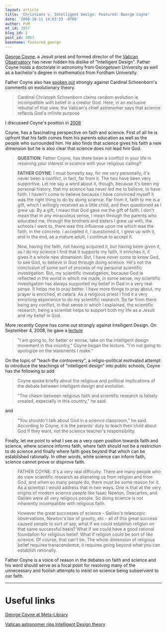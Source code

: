 ```yaml
---
layout: article
title: 'Christians v. Intelligent Design: Featured: George Coyne'
date: '2008-10-11 14:03:33 -0700'
author: PvM
mt_id: 3957
blog_id: 2
post_id: 3957
basename: featured_george
---
```

[George Coyne](http://en.wikipedia.org/wiki/George_Coyne), a Jesuit priest and formed director of the [Vatican Observatory](http://en.wikipedia.org/wiki/Vatican_Observatory) has never hidden his dislike of "Intelligent Design". Father Coyne holds a doctorate in astronomy from Georgetown University as well as a bachelor's degree in mathematics from Fordham University. 

Father Coyne also has [spoken out](http://www.thetablet.co.uk/articles/1027/) strongly against Cardinal Schoenborn's comments on evolutionary theory.

> Cardinal Christoph Schoenborn claims random evolution is incompatible with belief in a creator God. Here, in an exclusive rebuttal of that view, the Vatican's chief astronomer says that science reflects God's infinite purpose

I discussed Coyne's position in [2006](http://www.pandasthumb.org/archives/2006/02/george-coyne-sc.html)

Coyne, has a fascinating perspective on faith and science. First of all he is upfront that his faith comes from his parents education as well as the people who surrounded him. He also finds that science gives his faith a new dimension but he is also clear that science does not lead him God.

> **QUESTION**: Father Coyne, has there been a conflict in your life in resolving your interest in science with your religious calling?
> 
> **FATHER COYNE**: I must honestly say, for me very personally, it's never been a conflict, in fact, far from it. The two have been very supportive. Let me say a word about it, though, because it's been my personal history, that my science has never led me to believe, to have faith. I haven't come to believe because I have convinced myself it was the right thing to do by doing science. Far from it, faith to me is a gift, which I willingly received as a little child, and then questioned as I grew up. By a gift, I mean that God gave me the gift of faith. I don't mean that in any miraculous sense, I mean through the parents who educated me, through the brothers and sisters I grew up with, the schools I went to, there was this influence upon me which was the faith, in the concrete. I accepted it, I questioned it, I grew up with it, and in the end, as a mature adult, I continue to accept it.
> 
> Now, having the faith, not having acquired it, but having been given it, as I do my science I find that it supports my faith, it enriches it, it gives it a whole new dimension. But, I have never come to know God, to see God, to believe in God through doing science. He's not the conclusion of some sort of process of my personal scientific investigation. But, my scientific investigation, because God is reflected in the world in which me made, in some sense, my scientific investigation has always supported my belief in God in a very real sense. It helps me to pray better. I have more things to pray about, my prayer is enriched, et cetera. As a religious priest I find it a very enriching experience to do my scientific research. So far from there being any conflict, in that sense in which I explained, the scientific research, being a scientist helps to support both my life as a Jesuit and my belief in God.

More recently Coyne has come out strongly against Intelligent Design. On September 4, 2008, he gave a [lecture](http://media.www.signal-online.net/media/storage/paper771/news/2008/09/10/News/Priest.Doubts.Accuracy.Of.Creationism-3421726.shtml)

> "I am going to, for better or worse, take on the intelligent design movement in this country," Coyne began the lecture. "I'm not going to apologize on the statements I make."

On the topic of "teach the controversy", a religio-political motivated attempt to introduce the teachings of "intelligent design" into public schools, Coyne has the following to add

> Coyne spoke briefly about the religious and political implications of the debate between intelligent design and evolution.
> 
> "The chasm between religious faith and scientific research is falsely created, especially in this country," he said. 

and

> "You shouldn't talk about God in a science classroom," he said. According to Coyne, it is the parents' duty to teach their child about God if they want, not the science teacher's responsibility.

Finally, let me point to what I see as a very open position towards faith and science, where science informs faith, where faith should not be a restriction to do science and finally where faith goes beyond that which can be established rationally. In other words, while science can inform faith, science cannot prove or disprove faith.

> FATHER COYNE: It's a very real difficulty. There are many people who do view scientific research as alienating us from religion and from God, and when so many people do, there must be some reason for it. As a scientist I would address that in two ways. One is that at the very origins of modern science people like Isaac Newton, Descartes, and Galileo were all very religious people. So doing science is not inherently incompatible with religious faith.
> 
> However the great successes of science - Galileo's telescopic observations, Newton's law of gravity, etc - all of this great success caused people to sort of say, what if we could establish religion on that same successful basis? What if we could have a good rational foundation for religious belief. What if religion could be sort of like science. Of course, that can't be. The whole dimension of religious belief requires transcendence, it requires going beyond what you can establish rationally.

Father Coyne is a voice of reason in the debates on faith and science and his word should serve as a focal point for resolving many of the unnecessary and foolish attempts to insist on science being subservient to our faith.

*********

# Useful links

[George Coyne at Meta-Library](http://www.meta-library.net/transcript/coyne-frame.html)

[Vatican astronomer rips Intelligent Design theory](http://www.catholicculture.org/news/features/index.cfm?recnum=40829)
